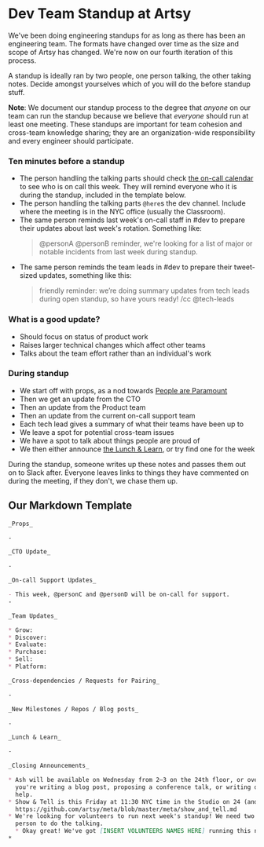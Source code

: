 # Dev Team Standup at Artsy

We've been doing engineering standups for as long as there has been an engineering team. The formats have changed over
time as the size and scope of Artsy has changed. We're now on our fourth iteration of this process.

A standup is ideally ran by two people, one person talking, the other taking notes. Decide amongst yourselves which of
you will do the before standup stuff.

**Note**: We document our standup process to the degree that _anyone_ on our team can run the standup because we believe
that _everyone_ should run at least one meeting. These standups are important for team cohesion and cross-team knowledge
sharing; they are an organization-wide responsibility and every engineer should participate.

### Ten minutes before a standup

* The person handling the talking parts should check [the on-call calendar](https://calendar.google.com/calendar/embed?src=artsymail.com_nolej2muchgbpne9etkf7qfet8%40group.calendar.google.com&ctz=America%2FNew_York) to see who is on call this week. They will remind everyone who it is during the standup, included in the template below.
* The person handling the talking parts `@here`s the dev channel. Include where the meeting is in the NYC office
  (usually the Classroom).
* The same person reminds last week's on-call staff in #dev to prepare their updates about last week's rotation. Something like:
  > @personA @personB reminder, we're looking for a list of major or notable incidents from last week during standup.
* The same person reminds the team leads in #dev to prepare their tweet-sized updates, something like this:
  > friendly reminder: we’re doing summary updates from tech leads during open standup, so have yours ready! 
  > /cc @tech-leads

### What is a good update?

* Should focus on status of product work
* Raises larger technical changes which affect other teams
* Talks about the team effort rather than an individual's work

### During standup

* We start off with props, as a nod towards [People are Paramount][pplp]
* Then we get an update from the CTO
* Then an update from the Product team
* Then an update from the current on-call support team
* Each tech lead gives a summary of what their teams have been up to
* We leave a spot for potential cross-team issues
* We have a spot to talk about things people are proud of
* We then either announce [the Lunch & Learn][ll], or try find one for the week

During the standup, someone writes up these notes and passes them out on to Slack after. Everyone leaves links to things
they have commented on during the meeting, if they don't, we chase them up.

## Our Markdown Template

```md
_Props_

-

_CTO Update_

-

_On-call Support Updates_

- This week, @personC and @personD will be on-call for support.
-

_Team Updates_

* Grow:
* Discover:
* Evaluate:
* Purchase:
* Sell:
* Platform:

_Cross-dependencies / Requests for Pairing_

-

_New Milestones / Repos / Blog posts_

-

_Lunch & Learn_

-

_Closing Announcements_

* Ash will be available on Wednesday from 2–3 on the 24th floor, or over Slack, to assist with writing projects. If
  you're writing a blog post, proposing a conference talk, or writing documentation, this is where you can come for
  help.
* Show & Tell is this Friday at 11:30 NYC time in the Studio on 24 (and over Zoom). See the docs for more info:
  https://github.com/artsy/meta/blob/master/meta/show_and_tell.md
* We're looking for volunteers to run next week's standup! We need two volunteers: one person to take notes and one
  person to do the talking.
  * Okay great! We've got [INSERT VOLUNTEERS NAMES HERE] running this next week.
*
```

[pplp]: https://github.com/artsy/meta/blob/master/meta/what_is_artsy.md#people-are-paramount
[ll]: https://github.com/artsy/meta/blob/master/meta/lunch_and_learn.md
